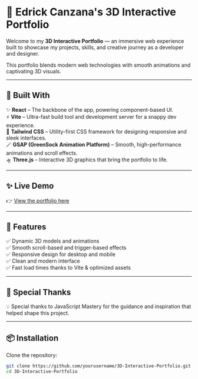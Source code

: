 # 🌌 Edrick Canzana's 3D Interactive Portfolio

Welcome to my **3D Interactive Portfolio** — an immersive web experience built to showcase my projects, skills, and creative journey as a developer and designer.

This portfolio blends modern web technologies with smooth animations and captivating 3D visuals.

---

## 🚀 Built With

✨ **React** – The backbone of the app, powering component-based UI.  
⚡ **Vite** – Ultra-fast build tool and development server for a snappy dev experience.  
🎨 **Tailwind CSS** – Utility-first CSS framework for designing responsive and sleek interfaces.  
🪄 **GSAP (GreenSock Animation Platform)** – Smooth, high-performance animations and scroll effects.  
🛸 **Three.js** – Interactive 3D graphics that bring the portfolio to life.

---

## ✨ Live Demo

👉 [View the portfolio here](https://edrick-canzana-portfolio-teal.vercel.app/)

---

## 🧩 Features

✅ Dynamic 3D models and animations  
✅ Smooth scroll-based and trigger-based effects  
✅ Responsive design for desktop and mobile  
✅ Clean and modern interface  
✅ Fast load times thanks to Vite & optimized assets

---

## 🙏 Special Thanks
💡 Special thanks to JavaScript Mastery for the guidance and inspiration that helped shape this project.

---

## 📦 Installation

Clone the repository:

```bash
git clone https://github.com/yourusername/3D-Interactive-Portfolio.git
cd 3D-Interactive-Portfolio
